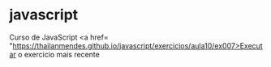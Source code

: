 # javascript
 Curso de JavaScript
<a href= "https://thailanmendes.github.io/javascript/exercicios/aula10/ex007>Executar o exercicio mais recente</a>
